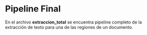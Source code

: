 # Pipeline Final

En el archivo __extraccion_total__ se encuentra pipeline completo de la extracción de texto para una de las regiones de un documento. 
